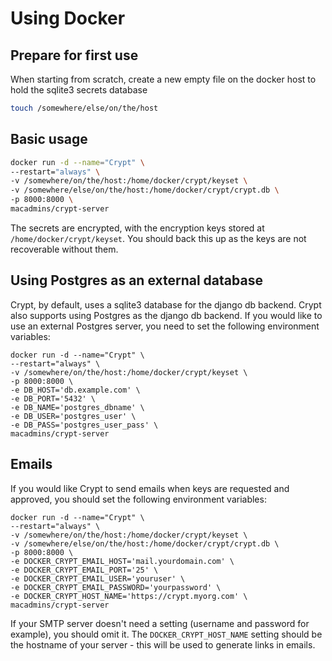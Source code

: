 # Using Docker

## Prepare for first use
When starting from scratch, create a new empty file on the docker host to hold the sqlite3 secrets database
``` bash
touch /somewhere/else/on/the/host
```

## Basic usage
``` bash
docker run -d --name="Crypt" \
--restart="always" \
-v /somewhere/on/the/host:/home/docker/crypt/keyset \
-v /somewhere/else/on/the/host:/home/docker/crypt/crypt.db \
-p 8000:8000 \
macadmins/crypt-server
```

The secrets are encrypted, with the encryption keys stored at ``/home/docker/crypt/keyset``. You should back this up as the keys are not recoverable without them.

## Using Postgres as an external database

Crypt, by default, uses a sqlite3 database for the django db backend.  Crypt also supports using Postgres as the django db backend.  If you would like to use an external Postgres server, you need to set the following environment variables:

```
docker run -d --name="Crypt" \
--restart="always" \
-v /somewhere/on/the/host:/home/docker/crypt/keyset \
-p 8000:8000 \
-e DB_HOST='db.example.com' \
-e DB_PORT='5432' \
-e DB_NAME='postgres_dbname' \
-e DB_USER='postgres_user' \
-e DB_PASS='postgres_user_pass' \
macadmins/crypt-server
```

## Emails

If you would like Crypt to send emails when keys are requested and approved, you should set the following environment variables:

```
docker run -d --name="Crypt" \
--restart="always" \
-v /somewhere/on/the/host:/home/docker/crypt/keyset \
-v /somewhere/else/on/the/host:/home/docker/crypt/crypt.db \
-p 8000:8000 \
-e DOCKER_CRYPT_EMAIL_HOST='mail.yourdomain.com' \
-e DOCKER_CRYPT_EMAIL_PORT='25' \
-e DOCKER_CRYPT_EMAIL_USER='youruser' \
-e DOCKER_CRYPT_EMAIL_PASSWORD='yourpassword' \
-e DOCKER_CRYPT_HOST_NAME='https://crypt.myorg.com' \
macadmins/crypt-server
```

If your SMTP server doesn't need a setting (username and password for example), you should omit it. The `DOCKER_CRYPT_HOST_NAME` setting should be the hostname of your server - this will be used to generate links in emails.
